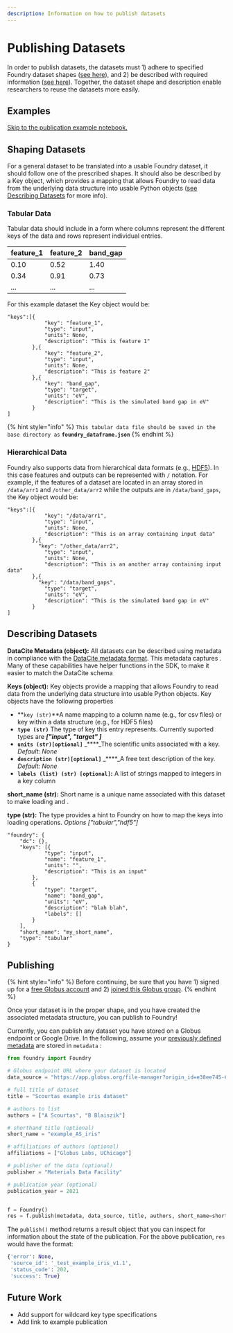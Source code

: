 ```yaml
---
description: Information on how to publish datasets
---
```


# Publishing Datasets

In order to publish datasets, the datasets must 1\) adhere to specified Foundry dataset shapes \([see here](publishing-datasets.md#shaping-datasets)\), and 2\)  be described with required information \([see here](publishing-datasets.md#describing-datasets)\). Together, the dataset shape and description enable researchers to reuse the datasets more easily.

## Examples

[Skip to the publication example notebook.](https://github.com/MLMI2-CSSI/foundry/blob/master/examples/foundry_publication_example.ipynb)

## Shaping Datasets

For a general dataset to be translated into a usable Foundry dataset, it should follow one of the prescribed shapes. It should also be described by a Key object, which provides a mapping that allows Foundry to read data from the underlying data structure into usable Python objects \([see Describing Datasets](publishing-datasets.md#describing-datasets) for more info\). 

### **Tabular Data**

Tabular data should include in a form where columns represent the different keys of the data and rows represent individual entries.

| **feature\_1** | **feature\_2** | **band\_gap** |
| :--- | :--- | :--- |
| 0.10 | 0.52 | 1.40 |
| 0.34 | 0.91 | 0.73 |
| ... | ... | ... |

For this example dataset the Key object would be:  

```text
"keys":[{
		 	"key": "feature_1",
			"type": "input",
			"units": None,
			"description": "This is feature 1"
		},{
			"key": "feature_2",
			"type": "input",
			"units": None,
			"description": "This is feature 2"
		},{
			"key": "band_gap",
			"type": "target",
			"units": "eV",
			"description": "This is the simulated band gap in eV"
		}
]
```

{% hint style="info" %}
`This tabular data file should be saved in the base directory as` **`foundry_dataframe.json`**
{% endhint %}

### Hierarchical Data

Foundry also supports data from hierarchical data formats \(e.g., [HDF5](https://www.h5py.org)\). In this case features and outputs can be represented with `/` notation. For example, if the features of a dataset are located in an array stored in `/data/arr1` and `/other_data/arr2` while the outputs are in `/data/band_gaps`, the Key object would be:

```text
"keys":[{
			"key": "/data/arr1",
			"type": "input",
			"units": None,
			"description": "This is an array containing input data"
		},{
		  "key": "/other_data/arr2",
			"type": "input",
			"units": None,
			"description": "This is an another array containing input data"
		},{
		  "key": "/data/band_gaps",
			"type": "target",
			"units": "eV",
			"description": "This is the simulated band gap in eV"
		}
]
```

## Describing Datasets

**DataCite Metadata \(object\):** All datasets can be described using metadata in compliance with the [DataCite metadata format](https://schema.datacite.org). This metadata captures . Many of these capabilities have helper functions in the SDK, to make it easier to match the DataCite schema

**Keys \(object\):** Key objects provide a mapping that allows Foundry to read data from the underlying data structure into usable Python objects. Key objects have the following properties

* **`key (str)`**A name mapping to a column name \(e.g., for csv files\) or key within a data structure \(e.g., for HDF5 files\)
* **`type (str)`** The type of key this entry represents. Currently suported types are _**\["input", "target" \]**_
* **`units (str)[optional]`** _****_The scientific units associated with a key. _Default: None_
* **`description (str)[optional]`** _****_A free text description of the key. _Default: None_
* **`labels (list) (str) [optional]`:** A list of strings mapped to integers in a key column

**short\_name \(str\):** Short name is a unique name associated with this dataset to make loading and . 

**type \(str\):** The type provides a hint to Foundry on how to map the keys into loading operations. _Options \["tabular","hdf5"\]_

```text
"foundry": {
	"dc": {},
	"keys": [{
			"type": "input",
			"name": "feature_1",
			"units": "",
			"description": "This is an input"
		},
		{
			"type": "target",
			"name": "band_gap",
			"units": "eV",
			"description": "blah blah",
			"labels": []
		}
	],
	"short_name": "my_short_name",
	"type": "tabular"
}
```

## Publishing

{% hint style="info" %}
Before continuing, be sure that you have 1\) signed up for a [free Globus account](https://app.globus.org) and 2\) [joined this Globus group](https://app.globus.org/groups/cc192dca-3751-11e8-90c1-0a7c735d220a/about).
{% endhint %}

Once your dataset is in the proper shape, and you have created the associated metadata structure, you can publish to Foundry!

Currently, you can publish any dataset you have stored on a Globus endpoint or Google Drive. In the following, assume your [previously defined metadata](publishing-datasets.md#describing-datasets) are stored in `metadata` :

```python
from foundry import Foundry

# Globus endpoint URL where your dataset is located
data_source = "https://app.globus.org/file-manager?origin_id=e38ee745-6d04-11e5-ba46-22000b92c6ec&origin_path=%2Ffoundry%2F_test_blaiszik_foundry_iris_v1.2%2F"

# full title of dataset
title = "Scourtas example iris dataset"

# authors to list 
authors = ["A Scourtas", "B Blaiszik"]

# shorthand title (optional)
short_name = "example_AS_iris"

# affiliations of authors (optional)
affiliations = ["Globus Labs, UChicago"]

# publisher of the data (optional)
publisher = "Materials Data Facility"

# publication year (optional)
publication_year = 2021


f = Foundry()
res = f.publish(metadata, data_source, title, authors, short_name=short_name))
```

The `publish()` method returns a result object that you can inspect for information about the state of the publication. For the above publication, `res` would have the format:

```python
{'error': None,
 'source_id': '_test_example_iris_v1.1',
 'status_code': 202,
 'success': True}
```



## Future Work

* Add support for wildcard key type specifications
* Add link to example publication

